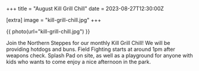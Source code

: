 +++
title = "August Kill Grill Chill"
date = 2023-08-27T12:30:00Z

[extra]
image = "kill-grill-chill.jpg"
+++

{{ photo(url="kill-grill-chill.jpg") }}

Join the Northern Steppes for our monthly Kill Grill Chill! We will be providing hotdogs and buns. Field Fighting starts at around 1pm after weapons check. Splash Pad on site, as well as a playground for anyone with kids who wants to come enjoy a nice afternoon in the park.